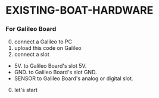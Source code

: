 # EXISTING-BOAT-HARDWARE
  
### For Galileo Board

0.  connect a Galileo to PC
0.  upload this code on Galileo
0.  connect a slot
  *  5V. to Galileo Board's slot 5V.
  *  GND. to Galileo Board's slot GND.
  *  SENSOR to Galileo Board's analog or digital slot.
0.  let's start
  
